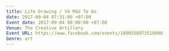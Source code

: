 ```yaml
---
title: Life Drawing / Vẽ Mẫu Tự Do
date: 2017-09-04 07:31:00 +07:00
Event date: 2017-09-04 00:00:00 +07:00
Venue: The Creative Artillery
Event URL: https://www.facebook.com/events/1800558973518090
Genre: art
---
```


